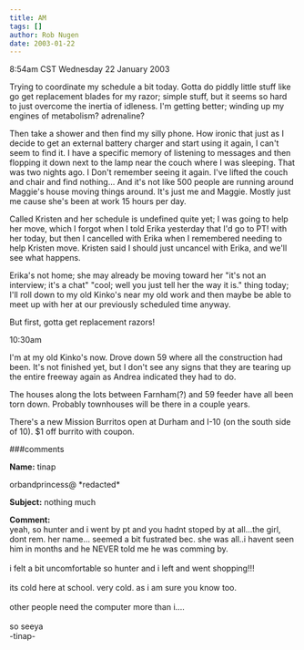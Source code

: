 ```yaml
---
title: AM
tags: []
author: Rob Nugen
date: 2003-01-22
---
```


<p class=date>8:54am CST Wednesday 22 January 2003</p>

<p>Trying to coordinate my schedule a bit today.  Gotta do piddly
little stuff like go get replacement blades for my razor; simple stuff,
but it seems so hard to just overcome the inertia of idleness.  I'm
getting better; winding up my engines of metabolism? adrenaline?</p>

<p>Then take a shower and then find my silly phone.  How ironic that
just as I decide to get an external battery charger and start using it
again, I can't seem to find it.  I have a specific memory of listening
to messages and then flopping it down next to the lamp near the couch
where I was sleeping. That was two nights ago.  I Don't remember
seeing it again.  I've lifted the couch and chair and find nothing...
And it's not like 500 people are running around Maggie's house moving
things around.  It's just me and Maggie.  Mostly just me cause she's
been at work 15 hours per day.</p>

<p>Called Kristen and her schedule is undefined quite yet; I was going
to help her move, which I forgot when I told Erika yesterday that I'd
go to PT! with her today, but then I cancelled with Erika when I
remembered needing to help Kristen move.  Kristen said I should just
uncancel with Erika, and we'll see what happens.</p>

<p>Erika's not home; she may already be moving toward her "it's not an
interview; it's a chat" "cool; well you just tell her the way it is."
thing today; I'll roll down to my old Kinko's near my old work and
then maybe be able to meet up with her at our previously scheduled
time anyway.</p>

<p>But first, gotta get replacement razors!</p>

<p class=date>10:30am</p>

<p>I'm at my old Kinko's now.  Drove down 59 where all the
construction had been.  It's not finished yet, but I don't see any
signs that they are tearing up the entire freeway again as Andrea
indicated they had to do.</p>

<p>The houses along the lots between Farnham(?) and 59 feeder have all
been torn down.  Probably townhouses will be there in a couple years.</p>

<p>There's a new Mission Burritos open at Durham and I-10 (on the
south side of 10).  $1 off burrito with coupon.</p>

###comments

<p><b>Name:</b> tinap

<p>orbandprincess@ *redacted* 

<p><b>Subject:</b> nothing much

<p><b>Comment:</b>
<br>yeah, so hunter and i went by pt  and you hadnt stoped by at all...the girl, dont rem. her name... seemed a bit fustrated bec. she was all..i havent seen him in months and he NEVER told me he was comming by. <br>
<br>
i felt a bit uncomfortable so hunter and i left and went shopping!!!<br>
<br>
its cold here at school.  very cold.  as i am sure you know too.<br>
<br>
other people need the computer more than i....<br>
<br>
so seeya<br>
-tinap-
